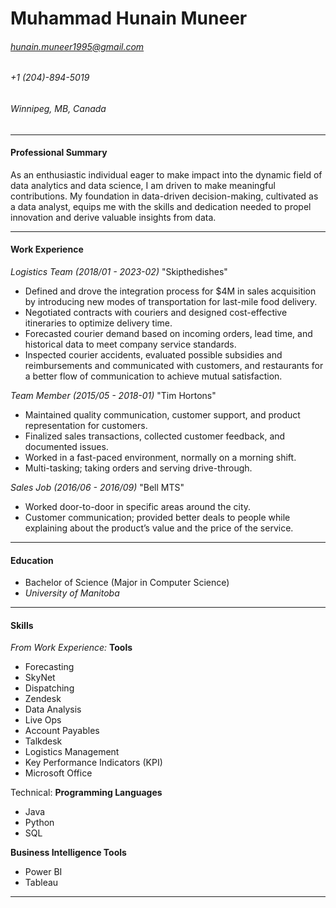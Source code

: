 # **Muhammad Hunain Muneer**
###### *hunain.muneer1995@gmail.com*
###### +1 (204)-894-5019
###### Winnipeg, MB, Canada
---
#### Professional Summary
As an enthusiastic individual eager to make impact into the dynamic field of data analytics and data science, I am driven to
make meaningful contributions. My foundation in data-driven decision-making, cultivated as a data analyst, equips me with the skills and dedication needed to propel innovation and
derive valuable insights from data.

---
#### Work Experience
*Logistics Team (2018/01 - 2023-02)*
"Skipthedishes"
* Defined and drove the integration process for $4M in sales acquisition by introducing new modes of transportation for last-mile food delivery. 
* Negotiated contracts with couriers and designed cost-effective itineraries to optimize delivery time. 
* Forecasted courier demand based on incoming orders, lead time, and historical data to meet company service standards.
* Inspected courier accidents, evaluated possible subsidies and reimbursements and communicated with customers, and restaurants for a better flow of communication to achieve mutual satisfaction. 

*Team Member (2015/05 - 2018-01)*
"Tim Hortons"
* Maintained quality communication, customer support, and product representation for customers. 
* Finalized sales transactions, collected customer feedback, and documented issues.  
* Worked in a fast-paced environment, normally on a morning shift.
* Multi-tasking; taking orders and serving drive-through.

*Sales Job (2016/06 - 2016/09)*
"Bell MTS"
* Worked door-to-door in specific areas around the city. 
* Customer communication; provided better deals to people while explaining about the product’s value and the price of the service.

---
#### Education

* Bachelor of Science (Major in Computer Science)
* *University of Manitoba*
  
---
#### Skills

*From Work Experience:* 
 **Tools** 
* Forecasting
* SkyNet 
* Dispatching
* Zendesk
* Data Analysis
* Live Ops 
* Account Payables
* Talkdesk 
* Logistics Management
* Key Performance Indicators (KPI)
* Microsoft Office 

Technical:
**Programming Languages** 
* Java  
* Python 
* SQL
 
**Business Intelligence Tools** 
* Power BI
* Tableau
***
